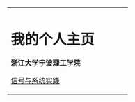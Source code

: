 
  
  
<table border="0">
  <tr>
    <td width="75%">
      <h1>我的个人主页</h1>
      <p><b>浙江大学宁波理工学院</b></p>
      <p><a href="/https://github.com/Coffeeplanet/my-blog/blob/master/.python/">信号与系统实践</a></p>
    </td>
  </tr>
</table>
